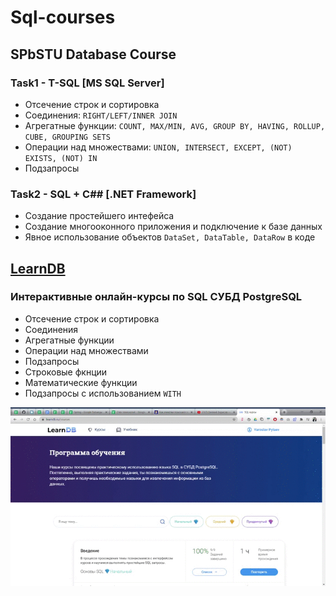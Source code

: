 # Sql-courses
## SPbSTU Database Course
### Task1 - T-SQL [MS SQL Server]
- Отсечение строк и сортировка
- Соединения: `RIGHT/LEFT/INNER JOIN`
- Агрегатные функции: `COUNT, MAX/MIN, AVG, GROUP BY, HAVING, ROLLUP, CUBE, GROUPING SETS`
- Операции над множествами: `UNION, INTERSECT, EXCEPT, (NOT) EXISTS, (NOT) IN`
- Подзапросы
### Task2 - SQL + C## [.NET Framework]
- Создание простейшего интефейса
- Создание многооконного приложения и подключение к базе данных
- Явное использование объектов `DataSet, DataTable, DataRow` в коде

## [LearnDB](https://learndb.ru/)
### Интерактивные онлайн-курсы по SQL СУБД PostgreSQL
- Отсечение строк и сортировка
- Соединения
- Агрегатные функции
- Операции над множествами
- Подзапросы
- Строковые фкнции
- Математические функции
- Подзапросы с использованием `WITH`

![gif](https://github.com/Yang-Pi/Sql-course/blob/main/LearnDB-result.gif)
